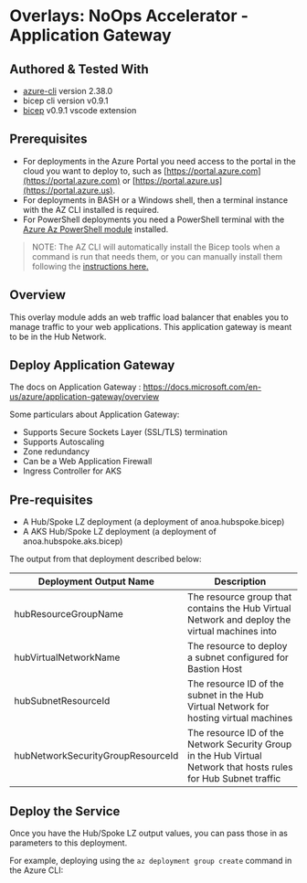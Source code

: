 # Overlays:   NoOps Accelerator - Application Gateway

## Authored & Tested With

* [azure-cli](https://docs.microsoft.com/en-us/cli/azure/install-azure-cli) version 2.38.0
* bicep cli version v0.9.1
* [bicep](https://marketplace.visualstudio.com/items?itemName=ms-azuretools.vscode-bicep) v0.9.1 vscode extension

## Prerequisites

* For deployments in the Azure Portal you need access to the portal in the cloud you want to deploy to, such as [https://portal.azure.com](https://portal.azure.com) or [https://portal.azure.us](https://portal.azure.us).
* For deployments in BASH or a Windows shell, then a terminal instance with the AZ CLI installed is required.
* For PowerShell deployments you need a PowerShell terminal with the [Azure Az PowerShell module](https://docs.microsoft.com/en-us/powershell/azure/what-is-azure-powershell) installed.

> NOTE: The AZ CLI will automatically install the Bicep tools when a command is run that needs them, or you can manually install them following the [instructions here.](https://docs.microsoft.com/en-us/azure/azure-resource-manager/bicep/install#azure-cli)

## Overview

This overlay module adds an web traffic load balancer that enables you to manage traffic to your web applications. This application gateway is meant to be in the Hub Network.

## Deploy Application Gateway

The docs on Application Gateway : <https://docs.microsoft.com/en-us/azure/application-gateway/overview>

Some particulars about Application Gateway:

* Supports Secure Sockets Layer (SSL/TLS) termination
* Supports Autoscaling
* Zone redundancy
* Can be a Web Application Firewall
* Ingress Controller for AKS

## Pre-requisites

* A Hub/Spoke LZ deployment (a deployment of anoa.hubspoke.bicep)
* A AKS Hub/Spoke LZ deployment (a deployment of anoa.hubspoke.aks.bicep)

The output from that deployment described below:

Deployment Output Name | Description
-----------------------| -----------
hubResourceGroupName | The resource group that contains the Hub Virtual Network and deploy the virtual machines into
hubVirtualNetworkName | The resource to deploy a subnet configured for Bastion Host
hubSubnetResourceId | The resource ID of the subnet in the Hub Virtual Network for hosting virtual machines
hubNetworkSecurityGroupResourceId | The resource ID of the Network Security Group in the Hub Virtual Network that hosts rules for Hub Subnet traffic

## Deploy the Service

Once you have the Hub/Spoke LZ output values, you can pass those in as parameters to this deployment.

For example, deploying using the `az deployment group create` command in the Azure CLI:

```bash

```
